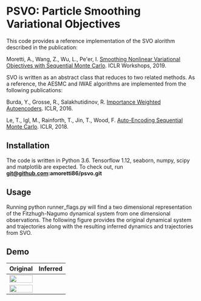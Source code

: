 # PSVO: Particle Smoothing Variational Objectives

This code provides a reference implementation of the SVO alorithm described in the publication: 

Moretti, A., Wang, Z., Wu, L., Pe'er, I. [Smoothing Nonlinear Variational Objectives with Sequential Monte Carlo](https://openreview.net/pdf?id=HJg24U8tuE). ICLR Workshops, 2019.

SVO is written as an abstract class that reduces to two related methods. As a reference, the AESMC and IWAE algorithms are implemented from the following publications:

Burda, Y., Grosse, R., Salakhutidinov, R. [Importance Weighted Autoencoders](https://arxiv.org/abs/1509.00519). ICLR, 2016.

Le, T., Igl, M., Rainforth, T., Jin, T., Wood, F. [Auto-Encoding Sequential Monte Carlo](https://arxiv.org/abs/1705.10306). ICLR, 2018.


## Installation

The code is written in Python 3.6. Tensorflow 1.12, seaborn, numpy, scipy and matplotlib are expected. To check out, run <b>git@github.com:amoretti86/psvo.git</b>


## Usage

Running python runner_flags.py will find a two dimensional representation of the Fitzhugh-Nagumo dynamical system from one dimensional observations. The following figure provides the original dynamical system and trajectories along with the resulting inferred dynamics and trajectories from SVO. 


## Demo

| Original | Inferred |
|-----------|----------|
| <img src="https://github.com/amoretti86/PSVO/tree/master/notebooks/figures/fhn.png" width="100%"/> 
| <img src="https://github.com/amoretti86/PSVO/tree/master/notebooks/figures/fit.png" width="100%"/> |
